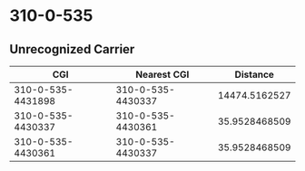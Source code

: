 # 310-0-535
## Unrecognized Carrier


| CGI | Nearest CGI | Distance |
|-----|-------------|----------|
| 310-0-535-4431898 | 310-0-535-4430337 | 14474.5162527 |
| 310-0-535-4430337 | 310-0-535-4430361 | 35.9528468509 |
| 310-0-535-4430361 | 310-0-535-4430337 | 35.9528468509 |
